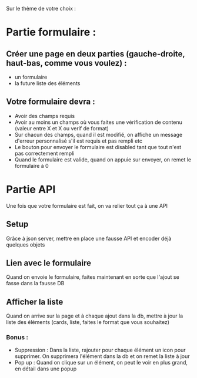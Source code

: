 Sur le thème de votre choix :
# Partie formulaire :

## Créer une page en deux parties (gauche-droite, haut-bas, comme vous voulez) : 
* un formulaire
* la future liste des éléments

## Votre formulaire devra :
* Avoir des champs requis
* Avoir au moins un champs où vous faites une vérification de contenu (valeur entre X et X ou verif de format)
* Sur chacun des champs, quand il est modifié, on affiche un message d'erreur personnalisé s'il est requis et pas rempli etc
* Le bouton pour envoyer le formulaire est disabled tant que tout n'est pas correctement rempli
* Quand le formulaire est valide, quand on appuie sur envoyer, on remet le formulaire à 0

# Partie API 
Une fois que votre formulaire est fait, on va relier tout ça à une API
## Setup
Grâce à json server, mettre en place une fausse API et encoder déjà quelques objets 
## Lien avec le formulaire
Quand on envoie le formulaire, faites maintenant en sorte que l'ajout se fasse dans la fausse DB
## Afficher la liste
Quand on arrive sur la page et à chaque ajout dans la db, mettre à jour la liste des éléments (cards, liste, faites le format que vous souhaitez)

### Bonus : 
* Suppression : Dans la liste, rajouter pour chaque élément un icon pour supprimer. On supprimera l'élément dans la db et on remet la liste à jour
* Pop up : Quand on clique sur un élément, on peut le voir en plus grand, en détail dans une popup